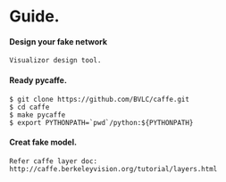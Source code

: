 # Guide.

#### Design your fake network
    Visualizor design tool.

#### Ready pycaffe. 

    $ git clone https://github.com/BVLC/caffe.git
    $ cd caffe
    $ make pycaffe
    $ export PYTHONPATH=`pwd`/python:${PYTHONPATH}

#### Creat fake model.
    Refer caffe layer doc: http://caffe.berkeleyvision.org/tutorial/layers.html


